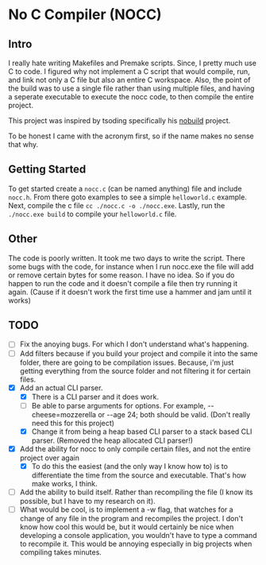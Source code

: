 # No C Compiler (NOCC) #

## Intro ##
I really hate writing Makefiles and Premake scripts. Since, I pretty much use C to code. I figured why not implement a C script that would compile, run, and link not only a C file but also an entire C workspace. Also, the point of the build was to use a single file rather than using multiple files, and having a seperate executable to execute the nocc code, to then compile the entire project.

This project was inspired by tsoding specifically his [nobuild](https://github.com/tsoding/nobuild) project.

To be honest I came with the acronym first, so if the name makes no sense that why.

## Getting Started ##
To get started create a `nocc.c` (can be named anything) file and include `nocc.h`. From there goto examples to see a simple `helloworld.c` example. Next, compile the c file `cc ./nocc.c -o ./nocc.exe`. Lastly, run the `./nocc.exe build` to compile your `helloworld.c` file.

## Other ##
The code is poorly written. It took me two days to write the script. There some bugs with the code, for instance when I run nocc.exe the file will add or remove certain bytes for some reason. I have no idea. So if you do happen to run the code and it doesn't compile a file then try running it again. (Cause if it doesn't work the first time use a hammer and jam until it works)

## TODO ##
* [ ] Fix the anoying bugs. For which I don't understand what's happening.
* [ ] Add filters because if you build your project and compile it into the same folder, there are going to be compilation issues. Because, i'm just getting everything from the source folder and not filtering it for certain files.
* [x] Add an actual CLI parser.
    * [x] There is a CLI parser and it does work.
    * [ ] Be able to parse arguments for options. For example, --cheese=mozzerella or --age 24; both should be valid. (Don't really need this for this project)
    * [x] Change it from being a heap based CLI parser to a stack based CLI parser. (Removed the heap allocated CLI parser!)
* [x] Add the ability for nocc to only compile certain files, and not the entire project over again
    * [x] To do this the easiest (and the only way I know how to) is to differentiate the time from the source and executable. That's how make works, I think.
* [ ] Add the ability to build itself. Rather than recompiling the file (I know its possible, but I have to my research on it).
* [ ] What would be cool, is to implement a -w flag, that watches for a change of any file in the program and recompiles the project. I don't know how cool this would be, but it would certainly be nice when developing a console application, you wouldn't have to type a command to recompile it. This would be annoying especially in big projects when compiling takes minutes.